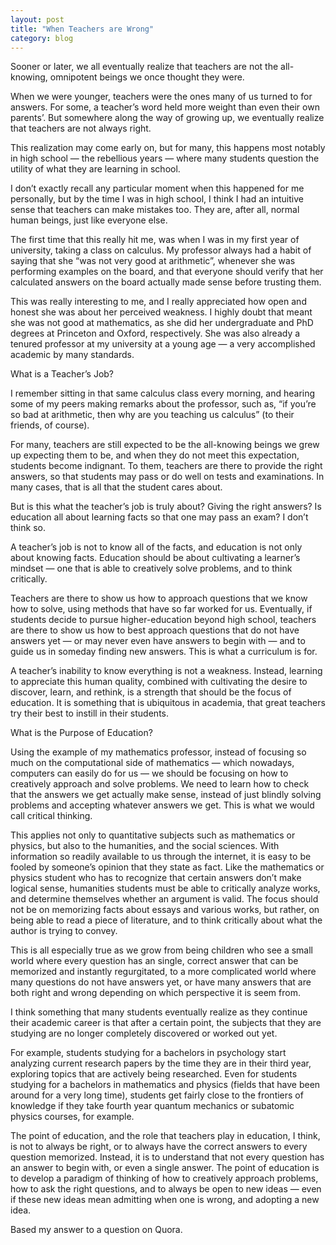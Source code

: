 ```yaml
---
layout: post
title: "When Teachers are Wrong"
category: blog
---
```


Sooner or later, we all eventually realize that teachers are not the all-knowing, omnipotent beings we once thought they were.

When we were younger, teachers were the ones many of us turned to for answers. For some, a teacher’s word held more weight than even their own parents’. But somewhere along the way of growing up, we eventually realize that teachers are not always right.

This realization may come early on, but for many, this happens most notably in high school — the rebellious years — where many students question the utility of what they are learning in school.

I don’t exactly recall any particular moment when this happened for me personally, but by the time I was in high school, I think I had an intuitive sense that teachers can make mistakes too. They are, after all, normal human beings, just like everyone else.

The first time that this really hit me, was when I was in my first year of university, taking a class on calculus. My professor always had a habit of saying that she “was not very good at arithmetic”, whenever she was performing examples on the board, and that everyone should verify that her calculated answers on the board actually made sense before trusting them.

This was really interesting to me, and I really appreciated how open and honest she was about her perceived weakness. I highly doubt that meant she was not good at mathematics, as she did her undergraduate and PhD degrees at Princeton and Oxford, respectively. She was also already a tenured professor at my university at a young age — a very accomplished academic by many standards.

What is a Teacher’s Job?

I remember sitting in that same calculus class every morning, and hearing some of my peers making remarks about the professor, such as, “if you’re so bad at arithmetic, then why are you teaching us calculus” (to their friends, of course).

For many, teachers are still expected to be the all-knowing beings we grew up expecting them to be, and when they do not meet this expectation, students become indignant. To them, teachers are there to provide the right answers, so that students may pass or do well on tests and examinations. In many cases, that is all that the student cares about.

But is this what the teacher’s job is truly about? Giving the right answers? Is education all about learning facts so that one may pass an exam?
I don’t think so.

A teacher’s job is not to know all of the facts, and education is not only about knowing facts. Education should be about cultivating a learner’s mindset — one that is able to creatively solve problems, and to think critically.

Teachers are there to show us how to approach questions that we know how to solve, using methods that have so far worked for us. Eventually, if students decide to pursue higher-education beyond high school, teachers are there to show us how to best approach questions that do not have answers yet — or may never even have answers to begin with — and to guide us in someday finding new answers. This is what a curriculum is for.

A teacher’s inability to know everything is not a weakness. Instead, learning to appreciate this human quality, combined with cultivating the desire to discover, learn, and rethink, is a strength that should be the focus of education. It is something that is ubiquitous in academia, that great teachers try their best to instill in their students.

What is the Purpose of Education?

Using the example of my mathematics professor, instead of focusing so much on the computational side of mathematics — which nowadays, computers can easily do for us — we should be focusing on how to creatively approach and solve problems. We need to learn how to check that the answers we get actually make sense, instead of just blindly solving problems and accepting whatever answers we get. This is what we would call critical thinking.

This applies not only to quantitative subjects such as mathematics or physics, but also to the humanities, and the social sciences. With information so readily available to us through the internet, it is easy to be fooled by someone’s opinion that they state as fact. Like the mathematics or physics student who has to recognize that certain answers don’t make logical sense, humanities students must be able to critically analyze works, and determine themselves whether an argument is valid. The focus should not be on memorizing facts about essays and various works, but rather, on being able to read a piece of literature, and to think critically about what the author is trying to convey.

This is all especially true as we grow from being children who see a small world where every question has an single, correct answer that can be memorized and instantly regurgitated, to a more complicated world where many questions do not have answers yet, or have many answers that are both right and wrong depending on which perspective it is seem from.

I think something that many students eventually realize as they continue their academic career is that after a certain point, the subjects that they are studying are no longer completely discovered or worked out yet.

For example, students studying for a bachelors in psychology start analyzing current research papers by the time they are in their third year, exploring topics that are actively being researched. Even for students studying for a bachelors in mathematics and physics (fields that have been around for a very long time), students get fairly close to the frontiers of knowledge if they take fourth year quantum mechanics or subatomic physics courses, for example.

The point of education, and the role that teachers play in education, I think, is not to always be right, or to always have the correct answers to every question memorized. Instead, it is to understand that not every question has an answer to begin with, or even a single answer. The point of education is to develop a paradigm of thinking of how to creatively approach problems, how to ask the right questions, and to always be open to new ideas — even if these new ideas mean admitting when one is wrong, and adopting a new idea.

Based my answer to a question on Quora.
